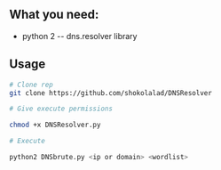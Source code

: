 ## What you need:

- python 2
-- dns.resolver library

## Usage

```bash
# Clone rep
git clone https://github.com/shokolalad/DNSResolver

# Give execute permissions

chmod +x DNSResolver.py

# Execute

python2 DNSbrute.py <ip or domain> <wordlist>
```

